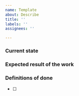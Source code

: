 ```yaml
---
name: Template
about: Describe
title: ''
labels: ''
assignees: ''

---
```


### Current state <!-- Mandatory for bugs -->

### Expected result of the work

### Definitions of done
- [ ]
